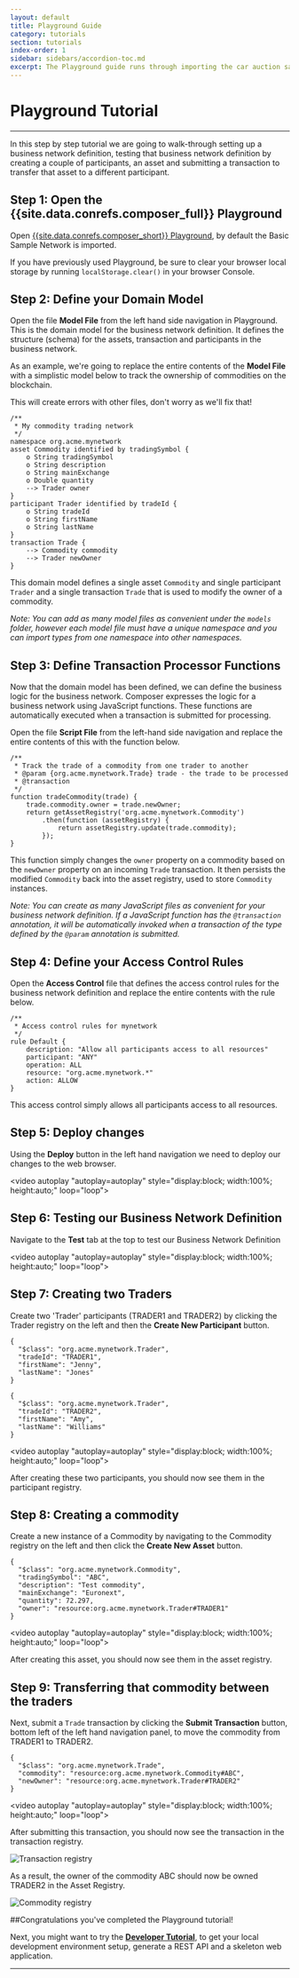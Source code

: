 ```yaml
---
layout: default
title: Playground Guide
category: tutorials
section: tutorials
index-order: 1
sidebar: sidebars/accordion-toc.md
excerpt: The Playground guide runs through importing the car auction sample business network. In this guide, you'll create participants, assets, and transactions; set up and run the auction, and verify that the transactions worked correctly. If you want to run the playground guide locally [**install the Playground locally**](../installing/using-playground-locally.html) first, then use the playground guide.
---
```


# Playground Tutorial

---

In this step by step tutorial we are going to walk-through setting up a business network definition, testing that business network definition by creating a couple of participants, an asset and submitting a transaction to transfer that asset to a different participant.

## Step 1: Open the {{site.data.conrefs.composer_full}} Playground


Open <a href="http://composer-playground.mybluemix.net" target="blank">{{site.data.conrefs.composer_short}} Playground</a>, by default the Basic Sample Network is imported.

If you have previously used Playground, be sure to clear your browser local storage by running `localStorage.clear()` in your browser Console.

## Step 2: Define your Domain Model

Open the file **Model File** from the left hand side navigation in Playground. This is the domain model for the business network definition. It defines the structure (schema) for the assets, transaction and participants in the business network.

As an example, we're going to replace the entire contents of the **Model File** with a simplistic model below to track the ownership of commodities on the blockchain.

This will create errors with other files, don't worry as we'll fix that!

```
/**
 * My commodity trading network
 */
namespace org.acme.mynetwork
asset Commodity identified by tradingSymbol {
    o String tradingSymbol
    o String description
    o String mainExchange
    o Double quantity
    --> Trader owner
}
participant Trader identified by tradeId {
    o String tradeId
    o String firstName
    o String lastName
}
transaction Trade {
    --> Commodity commodity
    --> Trader newOwner
}
```

This domain model defines a single asset `Commodity` and single participant `Trader` and a single transaction `Trade` that is used to modify the owner of a commodity.

_Note: You can add as many model files as convenient under the `models` folder, however each model file must have a unique namespace and you can import types from one namespace into other namespaces._

## Step 3: Define Transaction Processor Functions

Now that the domain model has been defined, we can define the business logic for the business network. Composer expresses the logic for a business network using JavaScript functions. These functions are automatically executed when a transaction is submitted for processing.

Open the file **Script File** from the left-hand side navigation and replace the entire contents of this with the function below.

```
/**
 * Track the trade of a commodity from one trader to another
 * @param {org.acme.mynetwork.Trade} trade - the trade to be processed
 * @transaction
 */
function tradeCommodity(trade) {
    trade.commodity.owner = trade.newOwner;
    return getAssetRegistry('org.acme.mynetwork.Commodity')
        .then(function (assetRegistry) {
            return assetRegistry.update(trade.commodity);
        });
}
```

This function simply changes the `owner` property on a commodity based on the `newOwner` property on an incoming `Trade` transaction. It then persists the modified `Commodity` back into the asset registry, used to store `Commodity` instances.

_Note: You can create as many JavaScript files as convenient for your business network definition. If a JavaScript function has the `@transaction` annotation, it will be automatically invoked when a transaction of the type defined by the `@param` annotation is submitted._

## Step 4: Define your Access Control Rules

Open the **Access Control** file that defines the access control rules for the business network definition and replace the entire contents with the rule below.

```
/**
 * Access control rules for mynetwork
 */
rule Default {
    description: "Allow all participants access to all resources"
    participant: "ANY"
    operation: ALL
    resource: "org.acme.mynetwork.*"
    action: ALLOW
}
```

This access control simply allows all participants access to all resources.

## Step 5: Deploy changes

Using the **Deploy** button in the left hand navigation we need to deploy our changes to the web browser.

<video autoplay "autoplay=autoplay" style="display:block; width:100%; height:auto;" loop="loop">
<source src="{{ site.baseurl }}/assets/img/tutorials/playground/deploy_updates_render.mp4" type="video/mp4" />
</video>

## Step 6: Testing our Business Network Definition

Navigate to the **Test** tab at the top to test our Business Network Definition

<video autoplay "autoplay=autoplay" style="display:block; width:100%; height:auto;" loop="loop">
<source src="{{ site.baseurl }}/assets/img/tutorials/playground/test_tab_render.mp4" type="video/mp4" />
</video>

## Step 7: Creating two Traders

Create two 'Trader' participants (TRADER1 and TRADER2) by clicking the Trader registry on the left and then the **Create New Participant** button.

```
{
  "$class": "org.acme.mynetwork.Trader",
  "tradeId": "TRADER1",
  "firstName": "Jenny",
  "lastName": "Jones"
}
```

```
{
  "$class": "org.acme.mynetwork.Trader",
  "tradeId": "TRADER2",
  "firstName": "Amy",
  "lastName": "Williams"
}
```

<video autoplay "autoplay=autoplay" style="display:block; width:100%; height:auto;" loop="loop">
<source src="{{ site.baseurl }}/assets/img/tutorials/playground/create_new_participant_render.mp4" type="video/mp4" />
</video>

After creating these two participants, you should now see them in the participant registry.

## Step 8: Creating a commodity

Create a new instance of a Commodity by navigating to the Commodity registry on the left and then click the **Create New Asset** button.

```
{
  "$class": "org.acme.mynetwork.Commodity",
  "tradingSymbol": "ABC",
  "description": "Test commodity",
  "mainExchange": "Euronext",
  "quantity": 72.297,
  "owner": "resource:org.acme.mynetwork.Trader#TRADER1"
}
```

<video autoplay "autoplay=autoplay" style="display:block; width:100%; height:auto;" loop="loop">
<source src="{{ site.baseurl }}/assets/img/tutorials/playground/create_new_asset_render.mp4" type="video/mp4" />
</video>

After creating this asset, you should now see them in the asset registry.

## Step 9: Transferring that commodity between the traders

Next, submit a `Trade` transaction by clicking the **Submit Transaction** button, bottom left of the left hand navigation panel, to move the commodity from TRADER1 to TRADER2.

```
{
  "$class": "org.acme.mynetwork.Trade",
  "commodity": "resource:org.acme.mynetwork.Commodity#ABC",
  "newOwner": "resource:org.acme.mynetwork.Trader#TRADER2"
}
```

<video autoplay "autoplay=autoplay" style="display:block; width:100%; height:auto;" loop="loop">
<source src="{{ site.baseurl }}/assets/img/tutorials/playground/submit_transaction_render.mp4" type="video/mp4" />
</video>

After submitting this transaction, you should now see the transaction in the transaction registry.

![Transaction registry](../assets/img/tutorials/developer/tx_registry.png)

As a result, the owner of the commodity ABC should now be owned TRADER2 in the Asset Registry.

![Commodity registry](../assets/img/tutorials/developer/commodity_registry_after.png)

<!-- ## Recap!

We defined the business network definition in the **Model File**, **Script File**, **Access Controls**, tested that business network definition by creating a couple of participants `TRADER1` `TRADER2`, an asset `ABC` and submitting a transaction  `Trade` to transfer that asset to a different participant. -->

##Congratulations you've completed the Playground tutorial!

Next, you might want to try the [**Developer Tutorial**](../tutorials/developer-guide.html), to get your local development environment setup, generate a REST API and a skeleton web application.

---
